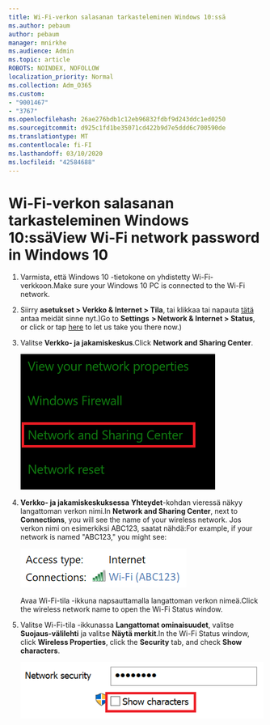 ```yaml
---
title: Wi-Fi-verkon salasanan tarkasteleminen Windows 10:ssä
ms.author: pebaum
author: pebaum
manager: mnirkhe
ms.audience: Admin
ms.topic: article
ROBOTS: NOINDEX, NOFOLLOW
localization_priority: Normal
ms.collection: Adm_O365
ms.custom:
- "9001467"
- "3767"
ms.openlocfilehash: 26ae276bdb1c12eb96832fdbf9d243ddc1ed0250
ms.sourcegitcommit: d925c1fd1be35071cd422b9d7e5ddd6c700590de
ms.translationtype: MT
ms.contentlocale: fi-FI
ms.lasthandoff: 03/10/2020
ms.locfileid: "42584688"
---
```

# <a name="view-wi-fi-network-password-in-windows-10"></a><span data-ttu-id="38225-102">Wi-Fi-verkon salasanan tarkasteleminen Windows 10:ssä</span><span class="sxs-lookup"><span data-stu-id="38225-102">View Wi-Fi network password in Windows 10</span></span>

1. <span data-ttu-id="38225-103">Varmista, että Windows 10 -tietokone on yhdistetty Wi-Fi-verkkoon.</span><span class="sxs-lookup"><span data-stu-id="38225-103">Make sure your Windows 10 PC is connected to the Wi-Fi network.</span></span>

2. <span data-ttu-id="38225-104">Siirry **asetukset > Verkko & Internet > Tila**, tai klikkaa tai napauta [tätä](ms-settings:network?activationSource=GetHelp) antaa meidät sinne nyt.)</span><span class="sxs-lookup"><span data-stu-id="38225-104">Go to **Settings  > Network & Internet  > Status**, or click or tap [here](ms-settings:network?activationSource=GetHelp) to let us take you there now.)</span></span>

3. <span data-ttu-id="38225-105">Valitse **Verkko- ja jakamiskeskus**.</span><span class="sxs-lookup"><span data-stu-id="38225-105">Click **Network and Sharing Center**.</span></span>

    ![Verkko- ja jakamiskeskus.](media/network-sharing-center.png)

4. <span data-ttu-id="38225-107">**Verkko- ja jakamiskeskuksessa** **Yhteydet**-kohdan vieressä näkyy langattoman verkon nimi.</span><span class="sxs-lookup"><span data-stu-id="38225-107">In **Network and Sharing Center**, next to **Connections**, you will see the name of your wireless network.</span></span> <span data-ttu-id="38225-108">Jos verkon nimi on esimerkiksi ABC123, saatat nähdä:</span><span class="sxs-lookup"><span data-stu-id="38225-108">For example, if your network is named "ABC123," you might see:</span></span>

    ![Verkkoyhteydet.](media/network-connections.png)

    <span data-ttu-id="38225-110">Avaa Wi-Fi-tila -ikkuna napsauttamalla langattoman verkon nimeä.</span><span class="sxs-lookup"><span data-stu-id="38225-110">Click the wireless network name to open the Wi-Fi Status window.</span></span> 

5. <span data-ttu-id="38225-111">Valitse Wi-Fi-tila -ikkunassa **Langattomat ominaisuudet**, valitse **Suojaus-välilehti** ja valitse **Näytä merkit**.</span><span class="sxs-lookup"><span data-stu-id="38225-111">In the Wi-Fi Status window, click **Wireless Properties**, click the **Security** tab, and check **Show characters**.</span></span>

    ![Näytä Wi-Fi-salasanamerkit.](media/show-password-characters.png)

